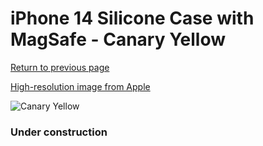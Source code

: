 # iPhone 14 Silicone Case with MagSafe - Canary Yellow

[Return to previous page](/iphone_14)

[High-resolution image from Apple](https://store.storeimages.cdn-apple.com/8756/as-images.apple.com/is/MQU73?wid=4500&hei=4500&fmt=png)

<div style="width: 384px"><img src="/everysource/MQU73.png" alt="Canary Yellow"></div>

### Under construction
